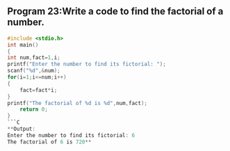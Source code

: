 ## Program 23:Write a code to find the factorial of a number.
```C
#include <stdio.h>
int main()
{
int num,fact=1,i;
printf("Enter the number to find its fictorial: ");
scanf("%d",&num);
for(i=1;i<=num;i++)
{
    fact=fact*i;
}
printf("The factorial of %d is %d",num,fact);
    return 0;
}
```C
**Output:
Enter the number to find its fictorial: 6
The factorial of 6 is 720**
